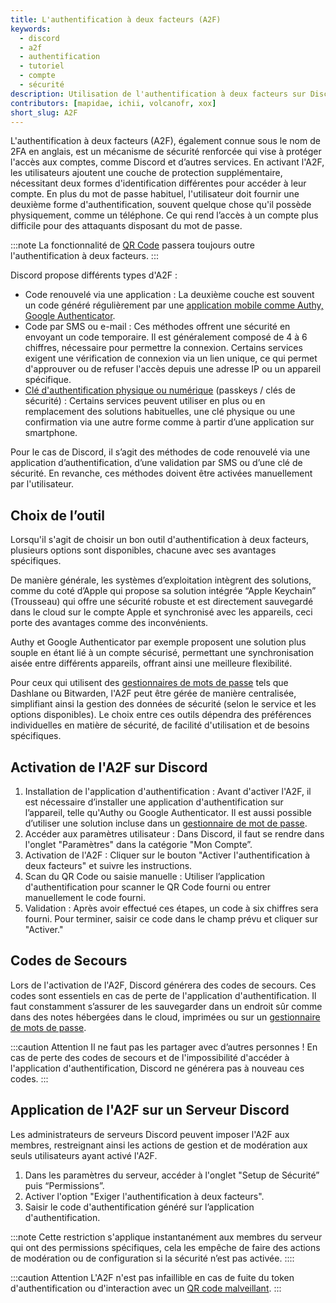 ```yaml
---
title: L'authentification à deux facteurs (A2F)
keywords:
  - discord
  - a2f
  - authentification
  - tutoriel
  - compte
  - sécurité
description: Utilisation de l'authentification à deux facteurs sur Discord
contributors: [mapidae, ichii, volcanofr, xox]
short_slug: A2F
---
```


L'authentification à deux facteurs (A2F), également connue sous le nom de 2FA en anglais, est un mécanisme de sécurité renforcée qui vise à protéger l'accès aux comptes, comme Discord et d’autres services. En activant l'A2F, les utilisateurs ajoutent une couche de protection supplémentaire, nécessitant deux formes d'identification différentes pour accéder à leur compte. En plus du mot de passe habituel, l'utilisateur doit fournir une deuxième forme d'authentification, souvent quelque chose qu'il possède physiquement, comme un téléphone. Ce qui rend l’accès à un compte plus difficile pour des attaquants disposant du mot de passe.

:::note
La fonctionnalité de [QR Code](/wiki/compte-utilisateur/authentification/qr-code) passera toujours outre l'authentification à deux facteurs.
:::

Discord propose différents types d'A2F :

- Code renouvelé via une application : La deuxième couche est souvent un code généré régulièrement par une [application mobile comme Authy, Google Authenticator](/wiki/compte-utilisateur/authentification/mots-de-passe#bonnes-pratiques-gestion).
- Code par SMS ou e-mail : Ces méthodes offrent une sécurité en envoyant un code temporaire. Il est généralement composé de 4 à 6 chiffres, nécessaire pour permettre la connexion. Certains services exigent une vérification de connexion via un lien unique, ce qui permet d'approuver ou de refuser l'accès depuis une adresse IP ou un appareil spécifique.
- [Clé d'authentification physique ou numérique](/wiki/compte-utilisateur/authentification/cles-securite-passkeys) (passkeys / clés de sécurité) : Certains services peuvent utiliser en plus ou en remplacement des solutions habituelles, une clé physique ou une confirmation via une autre forme comme à partir d’une application sur smartphone.

Pour le cas de Discord, il s’agit des méthodes de code renouvelé via une application d’authentification, d’une validation par SMS ou d’une clé de sécurité. En revanche, ces méthodes doivent être activées manuellement par l'utilisateur.

## Choix de l’outil 

Lorsqu'il s'agit de choisir un bon outil d'authentification à deux facteurs, plusieurs options sont disponibles, chacune avec ses avantages spécifiques. 

De manière générale, les systèmes d’exploitation intègrent des solutions, comme du coté d’Apple qui propose sa solution intégrée “Apple Keychain” (Trousseau) qui  offre une sécurité robuste et est directement sauvegardé dans le cloud sur le compte Apple et synchronisé avec les appareils, ceci porte des avantages comme des inconvénients.

Authy et Google Authenticator par exemple proposent une solution plus souple en étant lié à un compte sécurisé, permettant une synchronisation aisée entre différents appareils, offrant ainsi une meilleure flexibilité.

Pour ceux qui utilisent des [gestionnaires de mots de passe](/wiki/compte-utilisateur/authentification/mots-de-passe#bonnes-pratiques-gestion) tels que Dashlane ou Bitwarden, l'A2F peut être gérée de manière centralisée, simplifiant ainsi la gestion des données de sécurité (selon le service et les options disponibles). Le choix entre ces outils dépendra des préférences individuelles en matière de sécurité, de facilité d'utilisation et de besoins spécifiques.

## Activation de l'A2F sur Discord

1. Installation de l'application d'authentification : Avant d'activer l'A2F, il est nécessaire d’installer une application d'authentification sur l’appareil, telle qu'Authy ou Google Authenticator. Il est aussi possible d’utiliser une solution incluse dans un [gestionnaire de mot de passe](/wiki/compte-utilisateur/authentification/mots-de-passe#bonnes-pratiques-gestion).
2. Accéder aux paramètres utilisateur : Dans Discord, il faut se rendre dans l'onglet "Paramètres" dans la catégorie "Mon Compte”.
3. Activation de l'A2F : Cliquer sur le bouton "Activer l'authentification à deux facteurs" et suivre les instructions.
4. Scan du QR Code ou saisie manuelle : Utiliser l’application d'authentification pour scanner le QR Code fourni ou entrer manuellement le code fourni.
5. Validation : Après avoir effectué ces étapes, un code à six chiffres sera fourni. Pour terminer, saisir ce code dans le champ prévu et cliquer sur "Activer."

## Codes de Secours

Lors de l'activation de l'A2F, Discord générera des codes de secours. Ces codes sont essentiels en cas de perte de l'application d'authentification. Il faut constamment s’assurer de les sauvegarder dans un endroit sûr comme dans des notes hébergées dans le cloud, imprimées ou sur un [gestionnaire de mots de passe](/wiki/compte-utilisateur/authentification/mots-de-passe#bonnes-pratiques-gestion).

:::caution Attention
Il ne faut pas les partager avec d’autres personnes ! En cas de perte des codes de secours et de l'impossibilité d'accéder à l'application d'authentification, Discord ne générera pas à nouveau ces codes.
:::

## Application de l'A2F sur un Serveur Discord

Les administrateurs de serveurs Discord peuvent imposer l'A2F aux membres, restreignant ainsi les actions de gestion et de modération aux seuls utilisateurs ayant activé l'A2F.

1. Dans les paramètres du serveur, accéder à l'onglet "Setup de Sécurité” puis “Permissions”.
2. Activer l'option "Exiger l'authentification à deux facteurs".
3. Saisir le code d'authentification généré sur l’application d'authentification.

:::note
Cette restriction s'applique instantanément aux membres du serveur qui ont des permissions spécifiques, cela les empêche de faire des actions de modération ou de configuration si la sécurité n’est pas activée.
::::

:::caution Attention
L'A2F n'est pas infaillible en cas de fuite du token d'authentification ou d'interaction avec un [QR code malveillant](/blog/2021/01/27/nitro-qr-code).
:::
